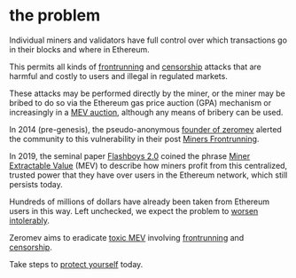 # the problem

Individual miners and validators have full control over which transactions go in their blocks and where in Ethereum.

This permits all kinds of [frontrunning](/terms#frontrunning) and [censorship](/terms#censorship) attacks that are harmful and costly to users and illegal in regulated markets.

These attacks may be performed directly by the miner, or the miner may be bribed to do so via the Ethereum gas price auction (GPA) mechanism or increasingly in a [MEV auction](https://www.coindesk.com/markets/2021/04/07/miners-front-running-as-a-service-is-theft/), although any means of bribery can be used.

In 2014 (pre-genesis), the pseudo-anonymous [founder of zeromev](https://twitter.com/pmcgoohanCrypto) alerted the community to this vulnerability in their post [Miners Frontrunning](https://www.reddit.com/r/ethereum/comments/2d84yv/miners_frontrunning).

In 2019, the seminal paper [Flashboys 2.0](https://arxiv.org/abs/1904.05234) coined the phrase [Miner Extractable Value](/terms#miner-extractable-value) (MEV) to describe how miners profit from this centralized, trusted power that they have over users in the Ethereum network, which still persists today.

Hundreds of millions of dollars have already been taken from Ethereum users in this way. Left unchecked, we expect the problem to [worsen intolerably](https://www.coindesk.com/tech/2021/05/10/why-ethereums-miner-extractable-value-problem-is-way-worse-than-you-think).

Zeromev aims to eradicate [toxic MEV](/terms#toxic-mev) involving [frontrunning](/terms#frontrunning) and [censorship](/terms#censorship).

Take steps to [protect yourself](/wayforward) today.
